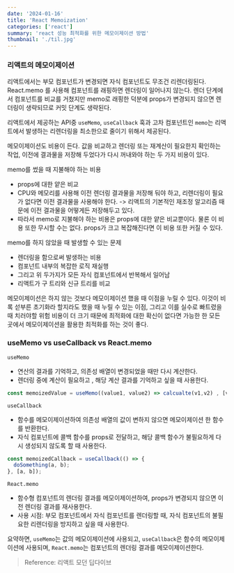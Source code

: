 ```yaml
---
date: '2024-01-16'
title: 'React Memoization'
categories: ['react']
summary: 'react 성능 최적화를 위한 메모이제이션 방법'
thumbnail: './til.jpg'
---
```


### 리액트의 메모이제이션

리액트에서는 부모 컴포넌트가 변경되면 자식 컴포넌트도 무조건 리렌더링된다. React.memo 를 사용해 컴포넌트를 래핑하면 렌더링이 일어나지 않는다. 렌더 단계에서 컴포넌트를 비교를 거쳤지만 memo로 래핑한 덕분에 props가 변경되지 않으면 렌더링이 생략되므로 커밋 단계도 생략된다.

리액트에서 제공하는 API중 `useMemo`, `useCallback` 훅과 고차 컴포넌트인 `memo`는 리액트에서 발생하는 리렌더링을 최소한으로 줄이기 위해서 제공된다.

메모이제이션도 비용이 든다. 값을 비교하고 렌더링 또는 재계산이 필요한지 확인하는 작업, 이전에 결과물을 저장해 두었다가 다시 꺼내와야 하는 두 가지 비용이 있다.

memo를 썼을 때 지불해야 하는 비용
- props에 대한 얕은 비교
- CPU와 메모리를 사용해 이전 렌더링 결과물을 저장해 둬야 하고, 리렌더링이 필요가 없다면 이전 결과물을 사용해야 한다. -> 리액트의 기본적인 재조정 알고리즘 때문에 이전 결과물을 어떻게든 저장해두고 있다.
- 따라서 memo로 지불해야 하는 비용은 props에 대한 얕은 비교뿐이다. 물론 이 비용 또한 무시할 수는 없다. props가 크고 복잡해진다면 이 비용 또한 커질 수 있다.

memo를 하지 않았을 때 발생할 수 있는 문제
- 렌더링을 함으로써 발생하는 비용
- 컴포넌트 내부의 복잡한 로직 재실행
- 그리고 위 두가지가 모든 자식 컴포넌트에서 반복해서 일어남
- 리액트가 구 트리와 신규 트리를 비교

메모이제이션은 하지 않는 것보다 메모이제이션 했을 때 이점을 누릴 수 있다. 이것이 비록 섣부른 초기화라 할지라도 했을 때 누릴 수 있는 이점, 그리고 이를 실수로 빠트렸을 때 치러야할 위험 비용이 더 크기 때문에 최적화에 대한 확신이 없다면 가능한 한 모든 곳에서 메모이제이션을 활용한 최적화를 하는 것이 좋다.

### useMemo vs useCallback vs React.memo

`useMemo`
- 연산의 결과를 기억하고, 의존성 배열이 변경되었을 때만 다시 계산한다.
- 렌더링 중에 계산이 필요하고 , 해당 계산 결과를 기억하고 싶을 때 사용한다.
```js
const memoizedValue = useMemo((value1, value2) => calcualte(v1,v2) , [v1, v2])
```

`useCallback`
- 함수를 메모이제이션하여 의존성 배열의 값이 변하지 않으면 메모이제이션 한 함수를 반환한다.
- 자식 컴포넌트에 콜백 함수를 props로 전달하고, 해당 콜백 함수가 불필요하게 다시 생성되지 않도록 할 때 사용한다.
```js
const memoizedCallback = useCallback(() => {
  doSomething(a, b);
}, [a, b]);
```

`React.memo`
- 함수형 컴포넌트의 렌더링 결과를 메모이제이션하여, props가 변경되지 않으면 이전 렌더링 결과를 재사용한다.
- 사용 시점: 부모 컴포넌트에서 자식 컴포넌트를 렌더링할 때, 자식 컴포넌트의 불필요한 리렌더링을 방지하고 싶을 때 사용한다.

요약하면, `useMemo`는 값의 메모이제이션에 사용되고, `useCallback`은 함수의 메모이제이션에 사용되며, `React.memo`는 컴포넌트의 렌더링 결과를 메모이제이션한다.

> Reference: 리액트 모던 딥다이브